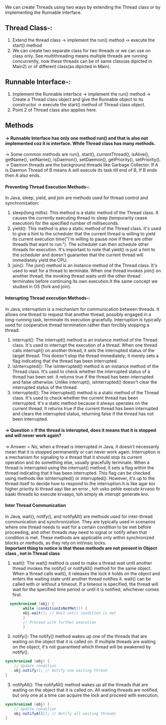 We can create Threads using two ways by extending the Thread class or by implementing the Runnable interface.  
## Thread Class-:
1) Extend the thread class &rarr; implement the run() method &rarr; execute the start() method
2) We can create two separate class for two threads or we can use on class only. See multithreading means multiple threads are running concurrently, now these threads can be of same class(as dipicted in Main2) or of different class(as dipicted in Main).

## Runnable Interface-:
1) Implement the Runnable interface &rarr; implement the run() method &rarr; Create a Thread class object and give the Runnable object to its constructor &rarr; execute the start() method of Thread class object.
2) Point 2 of Thread class also applies here.  

## Methods 
#### &rarr; Runnable Interface has only one method run() and that is also not implemented coz it is interface. While Thread class has many methods.
&rarr; Some common methods are run(), start(), currentThread(), isAlive(), getName(), setName(), isDaemon(), setDaemon(), getPriority(), setPriority().  
   &rarr; Daemon threads are the background threads like Garbage Collector. If A is Daemon Thread of B means A will execute its task till end of B, If B ends then A also ends.

#### Preventing Thread Execution Methods-:
In Java, sleep, yield, and join are methods used for thread control and synchronization:
1) sleep(long millis): This method is a static method of the Thread class. It causes the currently executing thread to sleep (temporarily cease execution) for the specified number of milliseconds.
2) yield(): This method is also a static method of the Thread class. It's used to give a hint to the scheduler that the current thread is willing to yield its current execution time("I'm willing to pause now if there are other threads that want to run."). The scheduler can then schedule other threads for execution. It's important to note that yield() is just a hint to the scheduler and doesn't guarantee that the current thread will immediately yield the CPU.
3) join(): The join() method is an instance method of the Thread class. It's used to wait for a thread to terminate. When one thread invokes join() on another thread, the invoking thread waits until the other thread terminates before continuing its own execution.It the same concept we studied in OS (fork and join).

#### Interupting Thread execution Methods-:
In Java, interruption is a mechanism for communication between threads. It allows one thread to request that another thread, possibly engaged in a long-running task, terminate its execution gracefully. Interruption is typically used for cooperative thread termination rather than forcibly stopping a thread.
1) interrupt(): The interrupt() method is an instance method of the Thread class. It's used to interrupt the execution of a thread. When one thread calls interrupt() on another thread, it sets the interrupted status of the target thread. This doesn't stop the thread immediately; it merely sets a flag indicating that the thread has been interrupted.
2) isInterrupted(): The isInterrupted() method is an instance method of the Thread class. It's used to check whether the interrupted status of a thread has been set. It returns true if the thread has been interrupted and false otherwise. Unlike interrupt(), isInterrupted() doesn't clear the interrupted status of the thread.
3) interrupted(): The interrupted() method is a static method of the Thread class. It's used to check whether the current thread has been interrupted. It's a static method because it always operates on the current thread. It returns true if the current thread has been interrupted and clears the interrupted status, returning false if the thread has not been interrupted.

#### &rarr; Question = If the thread is interupted, does it means that it is stopped and will never work again?
&rarr; Answer = No, when a thread is interrupted in Java, it doesn't necessarily mean that it is stopped permanently or can never work again. Interruption is a mechanism for signaling to a thread that it should stop its current operation and do something else, usually gracefully terminate.
When a thread is interrupted using the interrupt() method, it sets a flag within the thread indicating that it has been interrupted. This flag can be checked using methods like isInterrupted() or interrupted(). However, it's up to the thread itself to decide how to respond to the interruption.It is like agar koi higher priority ki thread aayi like an error , toh usko pehle execute krvaoo fir baaki threads ko execute krvaayo, toh simply ek interupt generate kro.

#### Inter Thread Communication
In Java, wait(), notify(), and notifyAll() are methods used for inter-thread communication and synchronization. They are typically used in scenarios where one thread needs to wait for a certain condition to be met before proceeding, and other threads may need to signal or notify when that condition is met. These methods are applicable only within synchronized blocks or methods, as they rely on intrinsic locks.  
**Important thing to notice is that these methods are not present in Object class , not in Thread class**
1) wait(): The wait() method is used to make a thread wait until another thread invokes the notify() or notifyAll() method for the same object.
When a thread calls wait(), it releases the lock it holds on the object and enters the waiting state until another thread notifies it.
wait() can be called with or without a timeout. If a timeout is specified, the thread will wait for the specified time period or until it is notified, whichever comes first.
```java 
  synchronized (obj) {
        while (conditionIsNotMet()) {
        obj.wait(); // Wait until condition is met
        }
        // Proceed with further execution
        }

```
2) notify(): The notify() method wakes up one of the threads that are waiting on the object that it is called on.
If multiple threads are waiting on the object, it's not guaranteed which thread will be awakened by notify().
```java
synchronized (obj) {
    // Update condition
    obj.notify(); // Notify one waiting thread
}
```
3) notifyAll(): The notifyAll() method wakes up all the threads that are waiting on the object that it is called on.
All waiting threads are notified, but only one at a time can acquire the lock and proceed with execution.
```java
synchronized (obj) {
    // Update condition
    obj.notifyAll(); // Notify all waiting threads
}

```











